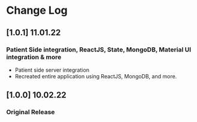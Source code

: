 # Change Log

## [1.0.1] 11.01.22
### Patient Side integration, ReactJS, State, MongoDB, Material UI integration & more
- Patient side server integration
- Recreated entire application using ReactJS, MongoDB, and more.

## [1.0.0] 10.02.22
### Original Release